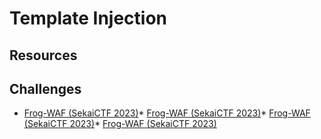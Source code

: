 # Template Injection

## Resources

## Challenges

* [Frog-WAF (SekaiCTF 2023)](/gitbook/challenges/../gitbook/challenges/sekaictf2023/frog-waf.md)* [Frog-WAF (SekaiCTF 2023)](/gitbook/challenges/../gitbook/challenges/sekaictf2023/frog-waf.md)* [Frog-WAF (SekaiCTF 2023)](/gitbook/../gitbook/challenges/sekaictf2023/frog-waf.md)* [Frog-WAF (SekaiCTF 2023)](/gitbook/challenges/sekaictf2023/frog-waf.md)